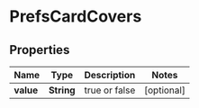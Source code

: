 # PrefsCardCovers

## Properties
Name | Type | Description | Notes
------------ | ------------- | ------------- | -------------
**value** | **String** |  true or false |  [optional]
